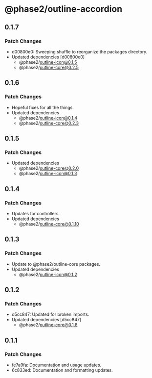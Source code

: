 # @phase2/outline-accordion

## 0.1.7

### Patch Changes

- d00800e0: Sweeping shuffle to reorganize the packages directory.
- Updated dependencies [d00800e0]
  - @phase2/outline-icon@0.1.5
  - @phase2/outline-core@0.2.5

## 0.1.6

### Patch Changes

- Hopeful fixes for all the things.
- Updated dependencies
  - @phase2/outline-icon@0.1.4
  - @phase2/outline-core@0.2.3

## 0.1.5

### Patch Changes

- Updated dependencies
  - @phase2/outline-core@0.2.0
  - @phase2/outline-icon@0.1.3

## 0.1.4

### Patch Changes

- Updates for controllers.
- Updated dependencies
  - @phase2/outline-core@0.1.10

## 0.1.3

### Patch Changes

- Update to @phase2/outline-core packages.
- Updated dependencies
  - @phase2/outline-icon@0.1.2

## 0.1.2

### Patch Changes

- d5cc847: Updated for broken imports.
- Updated dependencies [d5cc847]
  - @phase2/outline-core@0.1.8

## 0.1.1

### Patch Changes

- fe7a9fa: Documentation and usage updates.
- 6c833ed: Documentation and formatting updates.
